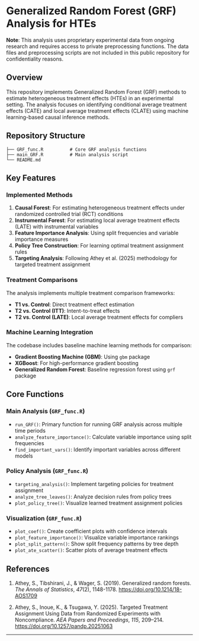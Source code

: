 # Generalized Random Forest (GRF) Analysis for HTEs

**Note**: This analysis uses proprietary experimental data from ongoing research and requires access to private preprocessing functions. The data files and preprocessing scripts are not included in this public repository for confidentiality reasons.

## Overview

This repository implements Generalized Random Forest (GRF) methods to estimate heterogeneous treatment effects (HTEs) in an experimental setting. The analysis focuses on identifying conditional average treatment effects (CATE) and local average treatment effects (CLATE) using machine learning-based causal inference methods.

## Repository Structure

```
├── GRF_func.R          # Core GRF analysis functions
├── main_GRF.R          # Main analysis script
└── README.md
```

## Key Features

### Implemented Methods

1. **Causal Forest**: For estimating heterogeneous treatment effects under randomized controlled trial (RCT) conditions
2. **Instrumental Forest**: For estimating local average treatment effects (LATE) with instrumental variables
3. **Feature Importance Analysis**: Using split frequencies and variable importance measures
4. **Policy Tree Construction**: For learning optimal treatment assignment rules
5. **Targeting Analysis**: Following Athey et al. (2025) methodology for targeted treatment assignment

### Treatment Comparisons

The analysis implements multiple treatment comparison frameworks:
- **T1 vs. Control**: Direct treatment effect estimation
- **T2 vs. Control (ITT)**: Intent-to-treat effects
- **T2 vs. Control (LATE)**: Local average treatment effects for compliers

### Machine Learning Integration

The codebase includes baseline machine learning methods for comparison:
- **Gradient Boosting Machine (GBM)**: Using `gbm` package
- **XGBoost**: For high-performance gradient boosting
- **Generalized Random Forest**: Baseline regression forest using `grf` package

## Core Functions

### Main Analysis (`GRF_func.R`)

- `run_GRF()`: Primary function for running GRF analysis across multiple time periods
- `analyze_feature_importance()`: Calculate variable importance using split frequencies
- `find_important_vars()`: Identify important variables across different models

### Policy Analysis (`GRF_func.R`)

- `targeting_analysis()`: Implement targeting policies for treatment assignment
- `analyze_tree_leaves()`: Analyze decision rules from policy trees
- `plot_policy_tree()`: Visualize learned treatment assignment policies

### Visualization (`GRF_func.R`)

- `plot_coef()`: Create coefficient plots with confidence intervals
- `plot_feature_importance()`: Visualize variable importance rankings
- `plot_split_pattern()`: Show split frequency patterns by tree depth
- `plot_ate_scatter()`: Scatter plots of average treatment effects


## References

1. Athey, S., Tibshirani, J., & Wager, S. (2019). Generalized random forests. *The Annals of Statistics*, *47*(2), 1148-1178. https://doi.org/10.1214/18-AOS1709

2. Athey, S., Inoue, K., & Tsugawa, Y. (2025). Targeted Treatment Assignment Using Data from Randomized Experiments with Noncompliance. *AEA Papers and Proceedings*, *115*, 209–214. https://doi.org/10.1257/pandp.20251063

---

